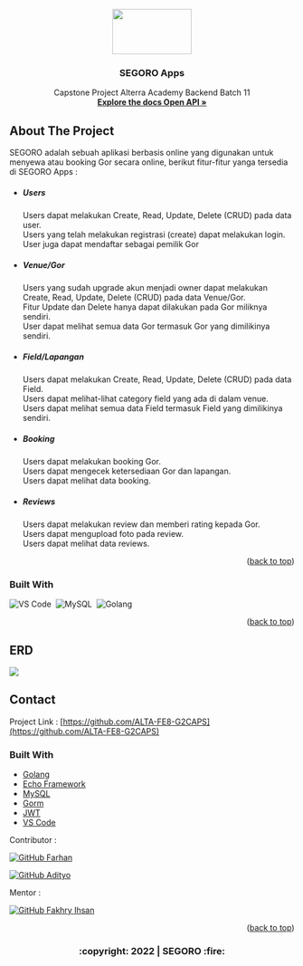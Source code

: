 <div id="top"></div>

<!-- PROJECT LOGO -->
<br/>
<div align="center">
<!--  mengarah ke repo  -->
  <a href="https://github.com/ALTA-FE8-G2CAPS/Capstone-BE">
    <img src="images/logo.jpeg" width="140" height="80">
  </a>

  <h3 align="center">SEGORO Apps</h3>

  <p align="center">
    Capstone Project Alterra Academy Backend Batch 11
    <br />
    <a href="https://app.swaggerhub.com/apis-docs/raorafarhan/segoro/1.0.0"><strong>Explore the docs Open API »</strong></a>
    <br />
  </p>
</div>


<!-- ABOUT THE PROJECT -->
## About The Project

<!-- [![Product Name Screen Shot][product-screenshot]](https://example.com) -->

SEGORO adalah sebuah aplikasi berbasis online yang digunakan untuk menyewa atau booking Gor secara online, berikut fitur-fitur yanga tersedia di SEGORO Apps  :
<div>
      <ul>
        <li><h5>Users</h5></li>
        <p>Users dapat melakukan Create, Read, Update, Delete (CRUD) pada data user.
        <br>Users yang telah melakukan registrasi (create) dapat melakukan login.
        User juga dapat mendaftar sebagai pemilik Gor</p>
        <li><h5>Venue/Gor</h5></a></li>
        <p>Users yang sudah upgrade akun menjadi owner dapat melakukan Create, Read, Update, Delete (CRUD) pada data Venue/Gor.
        <br>Fitur Update dan Delete hanya dapat dilakukan pada Gor miliknya sendiri.
        <br>User dapat melihat semua data Gor termasuk Gor yang dimilikinya sendiri.</p>
        <li><h5>Field/Lapangan</h5></a></li>
        <p>Users dapat melakukan Create, Read, Update, Delete (CRUD) pada data Field.
        <br>Users dapat melihat-lihat category field yang ada di dalam venue.
        <br>Users dapat melihat semua data Field termasuk Field yang dimilikinya sendiri.</p>
        <li><h5>Booking</h5></a></li>
        <p>Users dapat melakukan booking Gor.
        <br>Users dapat mengecek ketersediaan Gor dan lapangan.
        <br>Users dapat melihat data booking.</p>
        <li><h5>Reviews</h5></a></li>
        <p>Users dapat melakukan review dan memberi rating kepada Gor.
        <br>Users dapat mengupload foto pada review.
        <br>Users dapat melihat data reviews.</p>
      </ul>
</div>
<p align="right">(<a href="#top">back to top</a>)</p>

### Built With

<!-- * [Golang](https://golang.org/)
* [Echo Framework](https://echo.labstack.com/)
* [MySQL](https://www.mysql.com/)
* [Gorm](https://gorm.io/)
* [JWT](https://echo.labstack.com/cookbook/jwt)
* [Assert](https://pkg.go.dev/github.com/stretchr/testify/assert)
* [VS Code](https://code.visualstudio.com/) -->
![VS Code](https://img.shields.io/badge/-Visual%20Studio%20Code-05122A?style=flat&logo=visual-studio-code&logoColor=FFFFFF)&nbsp;
![MySQL](https://img.shields.io/badge/-MySQL-05122A?style=flat&logo=mysql&logoColor=FFFFFF)&nbsp;
![Golang](https://img.shields.io/badge/-Golang-05122A?style=flat&logo=go&logoColor=FFFFFF)&nbsp;

<p align="right">(<a href="#top">back to top</a>)</p>

<!-- ERD -->
## ERD
<img src="images/ERD.jpg">

<!-- CONTACT -->
## Contact

Project Link : [https://github.com/ALTA-FE8-G2CAPS](https://github.com/ALTA-FE8-G2CAPS)<br/>

<!-- :heart: -->
<!-- CONTRIBUTOR -->
### Built With

* [Golang](https://golang.org/)
* [Echo Framework](https://echo.labstack.com/)
* [MySQL](https://www.mysql.com/)
* [Gorm](https://gorm.io/)
* [JWT](https://echo.labstack.com/cookbook/jwt)
* [VS Code](https://code.visualstudio.com/)

Contributor :
<br>

[![GitHub Farhan](https://img.shields.io/github/followers/raorafarhan?label=Farhan&style=social)](https://github.com/raorafarhan)


[![GitHub Adityo](https://img.shields.io/github/followers/AdityoGunawan?label=Adityo&style=social)](https://github.com/AdityoGunawan)
<br>

Mentor :
<br>

[![GitHub Fakhry Ihsan](https://img.shields.io/github/followers/iffakhry?label=FakhryIkhsan&Ikhsan&style=social)](https://github.com/iffakhry)


<p align="right">(<a href="#top">back to top</a>)</p>
<h3>
<p align="center">:copyright: 2022 | SEGORO :fire:</p>
</h3>
